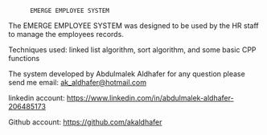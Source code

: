           EMERGE EMPLOYEE SYSTEM
The EMERGE EMPLOYEE SYSTEM was designed to be used by the HR staff to manage the employees records.

Techniques used:
linked list algorithm, sort algorithm, and some basic CPP functions

The system developed by Abdulmalek Aldhafer for any question please send me 
email: ak_aldhafer@hotmail.com 

linkedin account: https://www.linkedin.com/in/abdulmalek-aldhafer-206485173 

Github account: https://github.com/akaldhafer 
